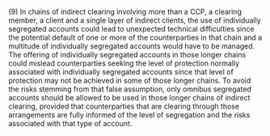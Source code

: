 (9) In chains of indirect clearing involving more than a CCP, a clearing member, a client and a single layer of indirect clients, the use of individually segregated accounts could lead to unexpected technical difficulties since the potential default of one or more of the counterparties in that chain and a multitude of individually segregated accounts would have to be managed. The offering of individually segregated accounts in those longer chains could mislead counterparties seeking the level of protection normally associated with individually segregated accounts since that level of protection may not be achieved in some of those longer chains. To avoid the risks stemming from that false assumption, only omnibus segregated accounts should be allowed to be used in those longer chains of indirect clearing, provided that counterparties that are clearing through those arrangements are fully informed of the level of segregation and the risks associated with that type of account.